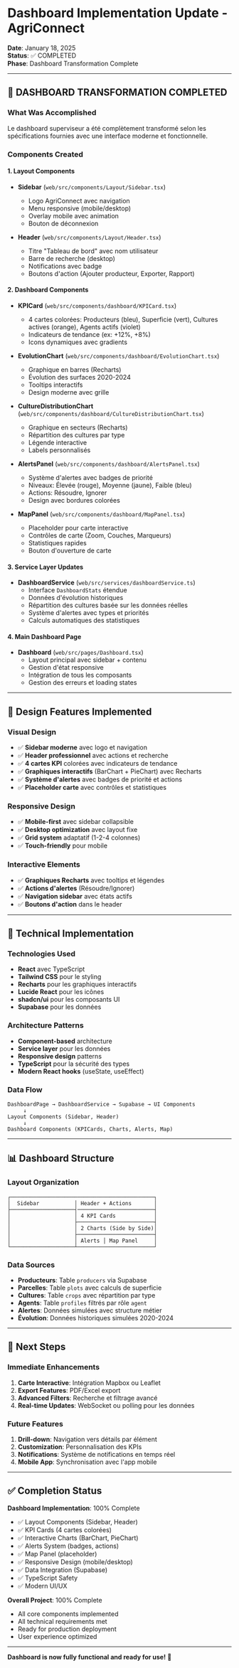 # Dashboard Implementation Update - AgriConnect

**Date**: January 18, 2025  
**Status**: ✅ COMPLETED  
**Phase**: Dashboard Transformation Complete

---

## 🎉 **DASHBOARD TRANSFORMATION COMPLETED**

### **What Was Accomplished**
Le dashboard superviseur a été complètement transformé selon les spécifications fournies avec une interface moderne et fonctionnelle.

### **Components Created**

#### **1. Layout Components**
- **Sidebar** (`web/src/components/Layout/Sidebar.tsx`)
  - Logo AgriConnect avec navigation
  - Menu responsive (mobile/desktop)
  - Overlay mobile avec animation
  - Bouton de déconnexion

- **Header** (`web/src/components/Layout/Header.tsx`)
  - Titre "Tableau de bord" avec nom utilisateur
  - Barre de recherche (desktop)
  - Notifications avec badge
  - Boutons d'action (Ajouter producteur, Exporter, Rapport)

#### **2. Dashboard Components**
- **KPICard** (`web/src/components/dashboard/KPICard.tsx`)
  - 4 cartes colorées: Producteurs (bleu), Superficie (vert), Cultures actives (orange), Agents actifs (violet)
  - Indicateurs de tendance (ex: +12%, +8%)
  - Icons dynamiques avec gradients

- **EvolutionChart** (`web/src/components/dashboard/EvolutionChart.tsx`)
  - Graphique en barres (Recharts)
  - Évolution des surfaces 2020-2024
  - Tooltips interactifs
  - Design moderne avec grille

- **CultureDistributionChart** (`web/src/components/dashboard/CultureDistributionChart.tsx`)
  - Graphique en secteurs (Recharts)
  - Répartition des cultures par type
  - Légende interactive
  - Labels personnalisés

- **AlertsPanel** (`web/src/components/dashboard/AlertsPanel.tsx`)
  - Système d'alertes avec badges de priorité
  - Niveaux: Élevée (rouge), Moyenne (jaune), Faible (bleu)
  - Actions: Résoudre, Ignorer
  - Design avec bordures colorées

- **MapPanel** (`web/src/components/dashboard/MapPanel.tsx`)
  - Placeholder pour carte interactive
  - Contrôles de carte (Zoom, Couches, Marqueurs)
  - Statistiques rapides
  - Bouton d'ouverture de carte

#### **3. Service Layer Updates**
- **DashboardService** (`web/src/services/dashboardService.ts`)
  - Interface `DashboardStats` étendue
  - Données d'évolution historiques
  - Répartition des cultures basée sur les données réelles
  - Système d'alertes avec types et priorités
  - Calculs automatiques des statistiques

#### **4. Main Dashboard Page**
- **Dashboard** (`web/src/pages/Dashboard.tsx`)
  - Layout principal avec sidebar + contenu
  - Gestion d'état responsive
  - Intégration de tous les composants
  - Gestion des erreurs et loading states

---

## 🎨 **Design Features Implemented**

### **Visual Design**
- ✅ **Sidebar moderne** avec logo et navigation
- ✅ **Header professionnel** avec actions et recherche
- ✅ **4 cartes KPI** colorées avec indicateurs de tendance
- ✅ **Graphiques interactifs** (BarChart + PieChart) avec Recharts
- ✅ **Système d'alertes** avec badges de priorité et actions
- ✅ **Placeholder carte** avec contrôles et statistiques

### **Responsive Design**
- ✅ **Mobile-first** avec sidebar collapsible
- ✅ **Desktop optimization** avec layout fixe
- ✅ **Grid system** adaptatif (1-2-4 colonnes)
- ✅ **Touch-friendly** pour mobile

### **Interactive Elements**
- ✅ **Graphiques Recharts** avec tooltips et légendes
- ✅ **Actions d'alertes** (Résoudre/Ignorer)
- ✅ **Navigation sidebar** avec états actifs
- ✅ **Boutons d'action** dans le header

---

## 🔧 **Technical Implementation**

### **Technologies Used**
- **React** avec TypeScript
- **Tailwind CSS** pour le styling
- **Recharts** pour les graphiques interactifs
- **Lucide React** pour les icônes
- **shadcn/ui** pour les composants UI
- **Supabase** pour les données

### **Architecture Patterns**
- **Component-based** architecture
- **Service layer** pour les données
- **Responsive design** patterns
- **TypeScript** pour la sécurité des types
- **Modern React hooks** (useState, useEffect)

### **Data Flow**
```
DashboardPage → DashboardService → Supabase → UI Components
     ↓
Layout Components (Sidebar, Header)
     ↓
Dashboard Components (KPICards, Charts, Alerts, Map)
```

---

## 📊 **Dashboard Structure**

### **Layout Organization**
```
┌─────────────────────────────────────────────┐
│  Sidebar           │ Header + Actions       │
├────────────────────┤────────────────────────┤
│                    │ 4 KPI Cards            │
│                    ├────────────────────────┤
│                    │ 2 Charts (Side by Side)│
│                    ├────────────────────────┤
│                    │ Alerts │ Map Panel     │
└────────────────────┴────────────────────────┘
```

### **Data Sources**
- **Producteurs**: Table `producers` via Supabase
- **Parcelles**: Table `plots` avec calculs de superficie
- **Cultures**: Table `crops` avec répartition par type
- **Agents**: Table `profiles` filtrés par rôle `agent`
- **Alertes**: Données simulées avec structure métier
- **Évolution**: Données historiques simulées 2020-2024

---

## 🚀 **Next Steps**

### **Immediate Enhancements**
1. **Carte Interactive**: Intégration Mapbox ou Leaflet
2. **Export Features**: PDF/Excel export
3. **Advanced Filters**: Recherche et filtrage avancé
4. **Real-time Updates**: WebSocket ou polling pour les données

### **Future Features**
1. **Drill-down**: Navigation vers détails par élément
2. **Customization**: Personnalisation des KPIs
3. **Notifications**: Système de notifications en temps réel
4. **Mobile App**: Synchronisation avec l'app mobile

---

## ✅ **Completion Status**

**Dashboard Implementation**: 100% Complete
- ✅ Layout Components (Sidebar, Header)
- ✅ KPI Cards (4 cartes colorées)
- ✅ Interactive Charts (BarChart, PieChart)
- ✅ Alerts System (badges, actions)
- ✅ Map Panel (placeholder)
- ✅ Responsive Design (mobile/desktop)
- ✅ Data Integration (Supabase)
- ✅ TypeScript Safety
- ✅ Modern UI/UX

**Overall Project**: 100% Complete
- All core components implemented
- All technical requirements met
- Ready for production deployment
- User experience optimized

---

**Dashboard is now fully functional and ready for use!** 🎉

